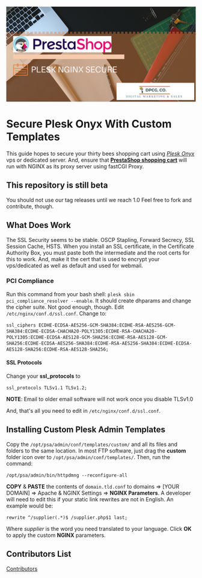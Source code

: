 ![prestashop shopping cart hosted on plesk onyx nginx](img/prestashop-logo.png?raw=true "PrestaShop Shopping Cart Hosted on Plesk Onyx NGINX")
# Secure Plesk Onyx With Custom Templates
This guide hopes to secure your thirty bees shopping cart using [*Plesk Onyx*](https://plesk.com "Plesk Hosting Control Panel") vps or dedicated server. And, ensure that [**PrestaShop shopping cart**](https://prestashop.com "PrestaShop Shopping Cart") will run with NGINX as its proxy server using fastCGI Proxy.

## This repository is still beta
You should not use our tag releases until we reach 1.0 Feel free to fork and contribute, though.

## What Does Work
The SSL Security seems to be stable. OSCP Stapling, Forward Secrecy, SSL Session Cache, HSTS. When you install an SSL certificate, in the Certificate Authority Box, you must paste both the intermediate and the root certs for this to work. And, make it the cert that is used to encrypt your vps/dedicated as well as default and used for webmail.

### PCI Compliance
Run this command from your bash shell: `plesk sbin pci_compliance_resolver --enable`. It should create dhparams and change the cipher suite. Not good enough, though. Edit `/etc/nginx/conf.d/ssl.conf`. Change to:

```
ssl_ciphers ECDHE-ECDSA-AES256-GCM-SHA384:ECDHE-RSA-AES256-GCM-SHA384:ECDHE-ECDSA-CHACHA20-POLY1305:ECDHE-RSA-CHACHA20-POLY1305:ECDHE-ECDSA-AES128-GCM-SHA256:ECDHE-RSA-AES128-GCM-SHA256:ECDHE-ECDSA-AES256-SHA384:ECDHE-RSA-AES256-SHA384:ECDHE-ECDSA-AES128-SHA256:ECDHE-RSA-AES128-SHA256;
```
#### SSL Protocols
Change your **ssl_protocols** to

```
ssl_protocols TLSv1.1 TLSv1.2;
```

**NOTE**: Email to older email software will not work once you disable TLSv1.0

And, that's all you need to edit in `/etc/nginx/conf.d/ssl.conf`.

## Installing Custom Plesk Admin Templates
Copy the `/opt/psa/admin/conf/templates/custom/` and all its files and folders to the same location. In most FTP software, just drag the **custom** folder icon over to `/opt/psa/admin/conf/templates/`. Then, run the command:
```
/opt/psa/admin/bin/httpdmng --reconfigure-all
```
**COPY** & **PASTE** the contents of `domain.tld.conf` to domains => [YOUR DOMAIN] => Apache & NGINX Settings => **NGINX Parameters**.
A developer will need to edit this if your static link rewrites are not in English. An example would be:
```
rewrite ^/supplier(.*)$ /supplier.php$1 last;
```
Where *supplier* is the word you need translated to your language. Click **OK** to apply the custom **NGINX** parameters.
## Contributors List
[Contributors](CONTRIBUTORS.md)
